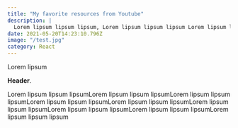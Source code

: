 ```yaml
---
title: "My favorite resources from Youtube"
description: |
  Lorem lipsum lipsum lipsum, Lorem lipsum lipsum lipsum Lorem lipsum lipsum lipsum
date: 2021-05-20T14:23:10.796Z
image: "/test.jpg"
category: React
---
```

Lorem lipsum

**Header**.

Lorem lipsum lipsum lipsumLorem lipsum lipsum lipsumLorem lipsum lipsum lipsumLorem lipsum lipsum lipsumLorem lipsum lipsum lipsumLorem lipsum lipsum lipsumLorem lipsum lipsum lipsumLorem lipsum lipsum lipsumLorem lipsum lipsum lipsum

<!--more-->
